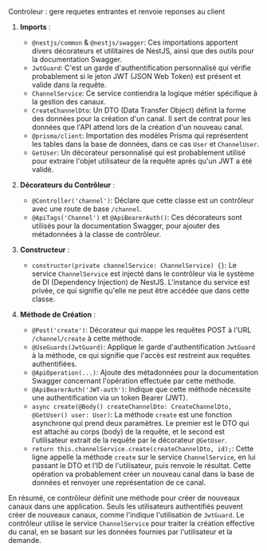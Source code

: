 Controleur : gere requetes entrantes et renvoie reponses au client

1. **Imports** :
   - `@nestjs/common` & `@nestjs/swagger`: Ces importations apportent divers décorateurs et utilitaires de NestJS, ainsi que des outils pour la documentation Swagger.
   - `JwtGuard`: C'est un garde d'authentification personnalisé qui vérifie probablement si le jeton JWT (JSON Web Token) est présent et valide dans la requête.
   - `ChannelService`: Ce service contiendra la logique métier spécifique à la gestion des canaux.
   - `CreateChannelDto`: Un DTO (Data Transfer Object) définit la forme des données pour la création d'un canal. Il sert de contrat pour les données que l'API attend lors de la création d'un nouveau canal.
   - `@prisma/client`: Importation des modèles Prisma qui représentent les tables dans la base de données, dans ce cas `User` et `ChannelUser`.
   - `GetUser`: Un décorateur personnalisé qui est probablement utilisé pour extraire l'objet utilisateur de la requête après qu'un JWT a été validé.

2. **Décorateurs du Contrôleur** :
   - `@Controller('channel')`: Déclare que cette classe est un contrôleur avec une route de base `/channel`.
   - `@ApiTags('Channel')` et `@ApiBearerAuth()`: Ces décorateurs sont utilisés pour la documentation Swagger, pour ajouter des métadonnées à la classe de contrôleur.

3. **Constructeur** :
   - `constructor(private channelService: ChannelService) {}`: Le service `ChannelService` est injecté dans le contrôleur via le système de DI (Dependency Injection) de NestJS. L'instance du service est privée, ce qui signifie qu'elle ne peut être accédée que dans cette classe.

4. **Méthode de Création** :
   - `@Post('create')`: Décorateur qui mappe les requêtes POST à l'URL `/channel/create` à cette méthode.
   - `@UseGuards(JwtGuard)`: Applique le garde d'authentification `JwtGuard` à la méthode, ce qui signifie que l'accès est restreint aux requêtes authentifiées.
   - `@ApiOperation(...)`: Ajoute des métadonnées pour la documentation Swagger concernant l'opération effectuée par cette méthode.
   - `@ApiBearerAuth('JWT-auth')`: Indique que cette méthode nécessite une authentification via un token Bearer (JWT).
   - `async create(@Body() createChannelDto: CreateChannelDto, @GetUser() user: User)`: La méthode `create` est une fonction asynchrone qui prend deux paramètres. Le premier est le DTO qui est attaché au corps (body) de la requête, et le second est l'utilisateur extrait de la requête par le décorateur `@GetUser`.
   - `return this.channelService.create(createChannelDto, id);`: Cette ligne appelle la méthode `create` sur le service `ChannelService`, en lui passant le DTO et l'ID de l'utilisateur, puis renvoie le résultat. Cette opération va probablement créer un nouveau canal dans la base de données et renvoyer une représentation de ce canal.

En résumé, ce contrôleur définit une méthode pour créer de nouveaux canaux dans une application. Seuls les utilisateurs authentifiés peuvent créer de nouveaux canaux, comme l'indique l'utilisation de `JwtGuard`. Le contrôleur utilise le service `ChannelService` pour traiter la création effective du canal, en se basant sur les données fournies par l'utilisateur et la demande.